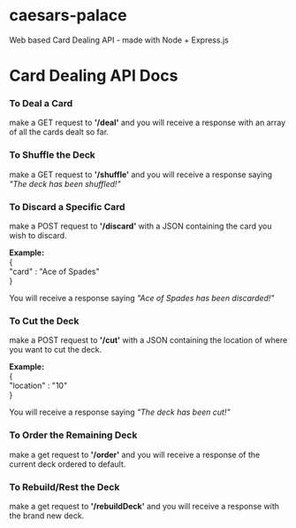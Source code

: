 # caesars-palace
Web based Card Dealing API - made with Node + Express.js

<h1>Card Dealing API Docs</h1>
<h3>To Deal a Card</h3>
<p>make a GET request to <b>'/deal'</b> and you will receive a response with an array of all the cards dealt so far.</p>
<h3>To Shuffle the Deck</h3>
<p>make a GET request to <b>'/shuffle'</b> and you will receive a response saying <i>"The deck has been shuffled!"</i></p>
<h3>To Discard a Specific Card</h3>
<p>make a POST request to <b>'/discard'</b> with a JSON containing the card you wish to discard.</p>
<p><b>Example:</b> <br>
  { <br>
    "card" : "Ace of Spades"
  <br>
  }
  <br>
<p>You will receive a response saying <i>"Ace of Spades has been discarded!"</i></p>
<h3>To Cut the Deck</h3>
<p>make a POST request to <b>'/cut'</b> with a JSON containing the location of where you want to cut the deck.</p>
<p><b>Example:</b> <br>
  { <br>
    "location" : "10"
  <br>
  }
  <br>
<p>You will receive a response saying <i>"The deck has been cut!"</i></p>
<h3>To Order the Remaining Deck</h3>
<p>make a get request to <b>'/order'</b> and you will receive a response of the current deck ordered to default.</p>
<h3>To Rebuild/Rest the Deck </h3>
<p>make a get request to <b>'/rebuildDeck'</b> and you will receive a response with the brand new deck.</p>
